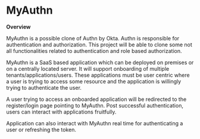 # MyAuthn
**Overview**

MyAuthn is a possible clone of Authn by Okta. Authn is responsible for authentication and authorization. This project will be able to clone some not all functionalities related to authentication and role based authorization.

MyAuthn is a SaaS based application which can be deployed on premises or on a centrally located server. It will support onboarding of multiple tenants/applications/users. These applications must be user centric where a user is trying to access some resource and the application is willingly trying to authenticate the user.

A user trying to access an onboarded application will be redirected to the register/login page pointing to MyAuthn. Post successful authentication, users can interact with applications fruitfully.

Application can also interact with MyAuthn real time for authenticating a user or refreshing the token.

